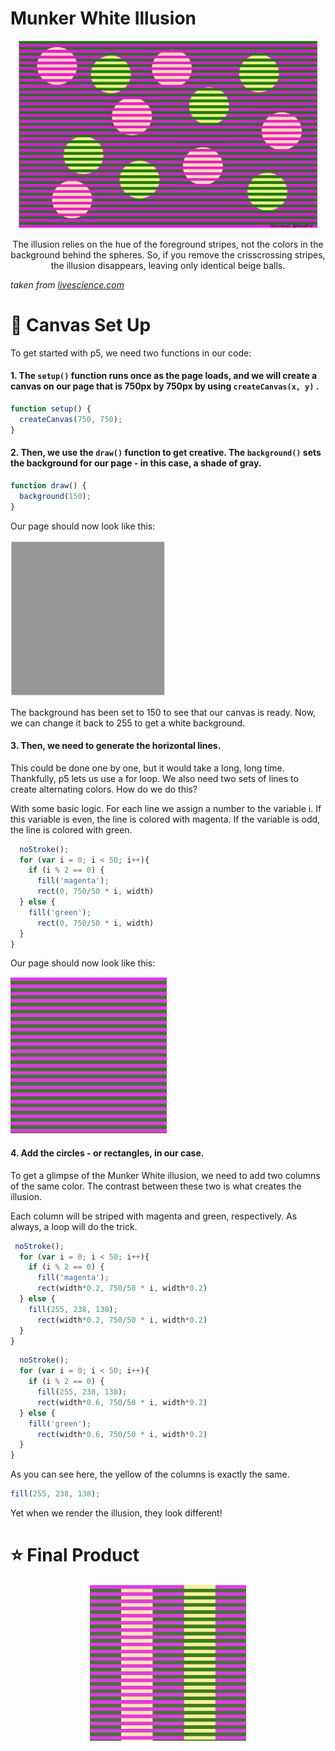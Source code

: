<h1>Munker White Illusion</h1>
<div align="center">
<img src="../resources/munker-white.jpeg" width="auto" height="300">

The illusion relies on the hue of the foreground stripes, not the colors in the background behind the spheres. So, if you remove the crisscrossing stripes, the illusion disappears, leaving only identical beige balls.
</div>

*taken from [livescience.com](https://www.livescience.com/confetti-munker-white-optical-illusion.html)*

# :art: Canvas Set Up

To get started with p5, we need two functions in our code:

#### 1. The ```setup()``` function runs once as the page loads, and we will create a canvas on our page that is 750px by 750px by using ```createCanvas(x, y)``` .

``` Javascript
function setup() {
  createCanvas(750, 750);
}
```

#### 2. Then, we use the ```draw()``` function to get creative. The ```background()``` sets the background for our page - in this case, a shade of gray.

``` Javascript
function draw() {
  background(150);
}
```


Our page should now look like this:


<img src="../resources/background-gray.png"  width="250" height="250">


The background has been set to 150 to see that our canvas is ready. Now, we can change it back to 255 to get a white background.

#### 3. Then, we need to generate the horizontal lines. 

This could be done one by one, but it would take a long, long time. Thankfully, p5 lets us use a for loop. We also need two sets of lines to create alternating colors. How do we do this? 

With some basic logic. For each line we assign a number to the variable i. If this variable is even, the line is colored with magenta. If the variable is odd, the line is colored with green.

``` Javascript
  noStroke();
  for (var i = 0; i < 50; i++){
    if (i % 2 == 0) {
      fill('magenta');
      rect(0, 750/50 * i, width)
  } else {
    fill('green');
      rect(0, 750/50 * i, width)
  }
}
```

Our page should now look like this:


<img src="../resources/maggreenlines.png"  width="250" height="250">

#### 4. Add the circles - or rectangles, in our case.

To get a glimpse of the Munker White illusion, we need to add two columns of the same color. The contrast between these two is what creates the illusion.

Each column will be striped with magenta and green, respectively. As always, a loop will do the trick.

``` Javascript
 noStroke();
  for (var i = 0; i < 50; i++){
    if (i % 2 == 0) {
      fill('magenta');
      rect(width*0.2, 750/50 * i, width*0.2)
  } else {
    fill(255, 238, 138);
      rect(width*0.2, 750/50 * i, width*0.2)
  }
}
```
``` Javascript
  noStroke();
  for (var i = 0; i < 50; i++){
    if (i % 2 == 0) {
      fill(255, 238, 138);
      rect(width*0.6, 750/50 * i, width*0.2)
  } else {
    fill('green');
      rect(width*0.6, 750/50 * i, width*0.2)
  }
}
```

As you can see here, the yellow of the columns is exactly the same.
``` Javascript
fill(255, 238, 138);
```

Yet when we render the illusion, they look different!

# :star: Final Product
<div align="center">
<img src="../resources/p5munker.png"  width="250" height="250">
</div>